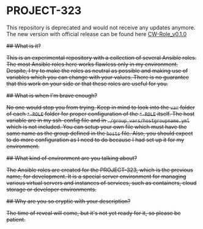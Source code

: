 # PROJECT-323

This repository is deprecated and would not receive any
updates anymore. The new version with official release
can be found here [CW-Role_v0.1.0](https://github.com/lxwulf/CW-ROLE)

~~## What is it?~~

~~This is an experimental repository with a collection of several Ansible roles.
The most Ansible roles here works flawless only in my environment.
Despite, I try to make the roles as neutral as possible and making use of variables which
you can change with your values. There is no guarantee that this work on your side or
that these roles are useful for you.~~

~~## What is when I'm brave enough?~~

~~No one would stop you from trying. Keep in mind to look into the `var` folder of each `*-ROLE` folder
for proper configuration of the `*-ROLE` itself. The host variable are in my ssh-config file and in `./group_vars/hostgroupname.yml`
which is not included. You can setup your own file which must have the same name as the group defined in the `hosts` file.
Also, you should expect to do more configuration as I need to do because I had set up it for my environment.~~

~~## What kind of environment are you talking about?~~

~~The Ansible roles are created for the PROJECT-323, which is the previous name, for development.
It is a special server environment for managing various virtual servers and instances of services,
such as containers, cloud storage or developer environments.~~

~~## Why are you so cryptic with your description?~~

~~The time of reveal will come, but it's not yet ready for it, so please be patient.~~
